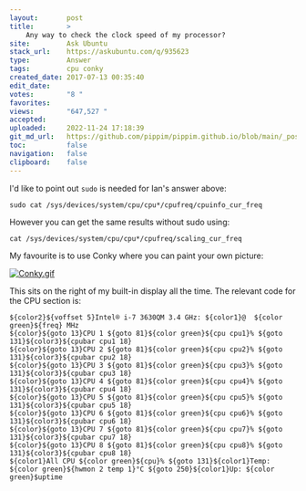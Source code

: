 ```yaml
---
layout:       post
title:        >
    Any way to check the clock speed of my processor?
site:         Ask Ubuntu
stack_url:    https://askubuntu.com/q/935623
type:         Answer
tags:         cpu conky
created_date: 2017-07-13 00:35:40
edit_date:    
votes:        "8 "
favorites:    
views:        "647,527 "
accepted:     
uploaded:     2022-11-24 17:18:39
git_md_url:   https://github.com/pippim/pippim.github.io/blob/main/_posts/2017/2017-07-13-Any-way-to-check-the-clock-speed-of-my-processor_.md
toc:          false
navigation:   false
clipboard:    false
---
```


I'd like to point out `sudo` is needed for Ian's answer above:

``` 
sudo cat /sys/devices/system/cpu/cpu*/cpufreq/cpuinfo_cur_freq
```

However you can get the same results without sudo using:

``` 
cat /sys/devices/system/cpu/cpu*/cpufreq/scaling_cur_freq
```

My favourite is to use Conky where you can paint your own picture:

[![Conky.gif][1]][1]

This sits on the right of my built-in display all the time. The relevant code for the CPU section is:

``` 
${color2}${voffset 5}Intel® i-7 3630QM 3.4 GHz: ${color1}@  ${color green}${freq} MHz   
${color}${goto 13}CPU 1 ${goto 81}${color green}${cpu cpu1}% ${goto 131}${color3}${cpubar cpu1 18}
${color}${goto 13}CPU 2 ${goto 81}${color green}${cpu cpu2}% ${goto 131}${color3}${cpubar cpu2 18}
${color}${goto 13}CPU 3 ${goto 81}${color green}${cpu cpu3}% ${goto 131}${color3}${cpubar cpu3 18}
${color}${goto 13}CPU 4 ${goto 81}${color green}${cpu cpu4}% ${goto 131}${color3}${cpubar cpu4 18}
${color}${goto 13}CPU 5 ${goto 81}${color green}${cpu cpu5}% ${goto 131}${color3}${cpubar cpu5 18}
${color}${goto 13}CPU 6 ${goto 81}${color green}${cpu cpu6}% ${goto 131}${color3}${cpubar cpu6 18}
${color}${goto 13}CPU 7 ${goto 81}${color green}${cpu cpu7}% ${goto 131}${color3}${cpubar cpu7 18}
${color}${goto 13}CPU 8 ${goto 81}${color green}${cpu cpu8}% ${goto 131}${color3}${cpubar cpu8 18}
${color1}All CPU ${color green}${cpu}% ${goto 131}${color1}Temp: ${color green}${hwmon 2 temp 1}°C ${goto 250}${color1}Up: ${color green}$uptime
```


  [1]: https://i.stack.imgur.com/zxBC3.gif

